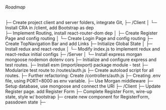 ###### Roadmap
  ├─ Create project client and server folders, integrate Git, 
  ├─ /Client
  │     └─ Install CRA in /client, add Bootstrap as dep     
  ├─ Implement Routing, install react-router-dom dep
  │     ├─ Create Register Page and config routing
  │     └─ Create Login Page and config routing
  ├─ Create TopNavigation Bar and add Links
  ├─ Initialize Global State
  │     ├─ Install redux and react-redux
  │     └─ Modify index.js to implement redux and react-redux initial configs
  ├─ /Server
  │     └─ Install express morgan mongoose nodemon dotenv cors
  ├─ Initialize and configure express and test routes.
  ├─ Install esm (import/export) package module - test
  ├─ Modularize test route to /routes/auth.js
  ├─ Create autoload script for all routes.
  ├─ Further refactoring: Create /controllers/auth.js
  ├─ Creating .env file, using PORT=8000 as env variable.
  ├─ Use Morgan middleware
  ├─ Setup database, use mongoose and connect the URI
  ├─ /Client
  ├─ Update Register page. add Register Form
  ├─ Complete Register Form, wire-up state, style w/ bootstrap
  ├─ create new component for RegisterForm, passdown state
  ├─ 
